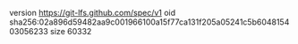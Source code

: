 version https://git-lfs.github.com/spec/v1
oid sha256:02a896d59482aa9c001966100a15f77ca131f205a05241c5b604815403056233
size 60332
